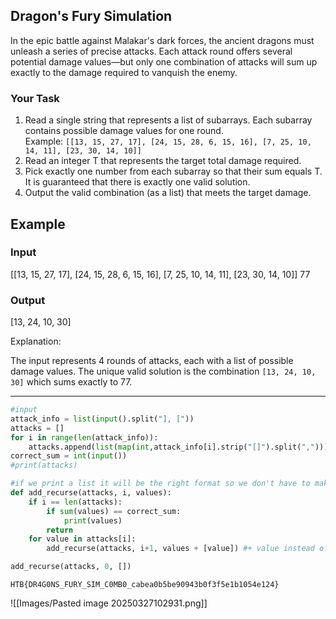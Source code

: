 
## Dragon's Fury Simulation

In the epic battle against Malakar's dark forces, the ancient dragons must unleash a series of precise attacks. Each attack round offers several potential damage values—but only one combination of attacks will sum up exactly to the damage required to vanquish the enemy.

### Your Task

1. Read a single string that represents a list of subarrays. Each subarray contains possible damage values for one round.  
    Example: `[[13, 15, 27, 17], [24, 15, 28, 6, 15, 16], [7, 25, 10, 14, 11], [23, 30, 14, 10]]`
2. Read an integer T that represents the target total damage required.
3. Pick exactly one number from each subarray so that their sum equals T.  
    It is guaranteed that there is exactly one valid solution.
4. Output the valid combination (as a list) that meets the target damage.

## Example

### Input

[[13, 15, 27, 17], [24, 15, 28, 6, 15, 16], [7, 25, 10, 14, 11], [23, 30, 14, 10]]
77

### Output

[13, 24, 10, 30] 

Explanation:

The input represents 4 rounds of attacks, each with a list of possible damage values. The unique valid solution is the combination `[13, 24, 10, 30]` which sums exactly to 77.

---

```python
#input
attack_info = list(input().split("], ["))
attacks = []
for i in range(len(attack_info)):
    attacks.append(list(map(int,attack_info[i].strip("[]").split(","))))
correct_sum = int(input())
#print(attacks)

#if we print a list it will be the right format so we don't have to make the string :)
def add_recurse(attacks, i, values):
    if i == len(attacks):
        if sum(values) == correct_sum:
            print(values)
        return
    for value in attacks[i]:
        add_recurse(attacks, i+1, values + [value]) #+ value instead of append created a new list

add_recurse(attacks, 0, [])

```

`HTB{DR4G0NS_FURY_SIM_C0MB0_cabea0b5be90943b0f3f5e1b1054e124}`

![[Images/Pasted image 20250327102931.png]]